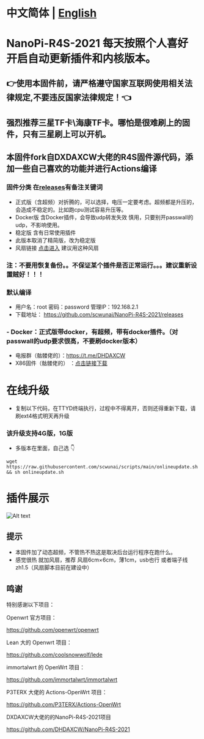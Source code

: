 # 中文简体 | [English](https://github.com/scwunai/NanoPi-R4S-2021/blob/main/EngLish.md)
# NanoPi-R4S-2021 每天按照个人喜好开启自动更新插件和内核版本。
## 👉使用本固件前，请严格遵守国家互联网使用相关法律规定,不要违反国家法律规定！👈
## 强烈推荐三星TF卡\海康TF卡。哪怕是很难刷上的固件，只有三星刷上可以开机。
## 本固件fork自DXDAXCW大佬的R4S固件源代码，添加一些自己喜欢的功能并进行Actions编译
### 固件分类 在[releases](https://github.com/scwunai/NanoPi-R4S-2021/releases)有备注关键词
- 正式版（含超频）对折腾的，可以选择，电压一定要考虑。超频都是升压的，会造成不稳定的。比如跑cpu测试容易升压等。
- Docker版 含Docker插件，会导致udp转发失效 慎用，只要别开passwall的udp，不影响使用。
- 稳定版 含有日常使用插件
- 此版本取消了精简版，改为稳定版
- 风扇链接 [点击进入](https://s.click.taobao.com/t?e=m%3D2%26s%3Dd8Ack0Lbx8McQipKwQzePOeEDrYVVa64LKpWJ%2Bin0XJRAdhuF14FMXpyNmcFd6mT8sviUM61dt2T0mcOGN1M6FAj1gqltKaEfKzCcEr0EW0YuhTK3FPxiHMT7yc3NZrQKSOkJV8harV3phaPbavinqGCwVfdcN0wcSpj5qSCmbA%3D)  建议用这种风扇
### 注：不要用恢复备份。。不保证某个插件是否正常运行。。。建议重新设置贼好！！！

### 默认编译  

- 用户名：root 密码：password  管理IP：192.168.2.1
- 下载地址： https://github.com/scwunai/NanoPi-R4S-2021/releases
### - Docker：正式版带docker，有超频，带有docker插件。（对passwall的udp要求很高，不要刷docker版本）
- 电报群（骷髅佬的）：https://t.me/DHDAXCW
- X86固件（骷髅佬的） ：[点击链接下载](https://github.com/DHDAXCW/lede/releases)
# 在线升级
- 复制以下代码，在TTYD终端执行，过程中不得离开，否则还得重新下载，请刷ext4格式明天再升级
### 该升级支持4G版，1G版
- 多版本在里面，自己选 👇
```
wget https://raw.githubusercontent.com/scwunai/scripts/main/onlineupdate.sh && sh onlineupdate.sh
```
# 插件展示
 ![Alt text](data/20.jpg?raw=true "Title")
## 提示
 - 本固件加了动态超频，不管热不热这是取决后台运行程序在跑什么。
 - 感觉很热  就加风扇，推荐 风扇6cm×6cm，薄1cm，usb也行 或者端子线zh1.5（风扇脚本目前在建设中）

## 鸣谢

特别感谢以下项目：

Openwrt 官方项目：

<https://github.com/openwrt/openwrt>

Lean 大的 Openwrt 项目：

<https://github.com/coolsnowwolf/lede>

immortalwrt 的 OpenWrt 项目：

<https://github.com/immortalwrt/immortalwrt>

P3TERX 大佬的 Actions-OpenWrt 项目：

<https://github.com/P3TERX/Actions-OpenWrt>

DXDAXCW大佬的的NanoPi-R4S-2021项目

<https://github.com/DHDAXCW/NanoPi-R4S-2021>

